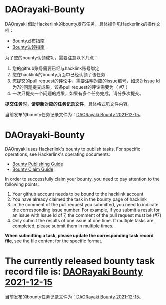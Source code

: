 # DAOrayaki-Bounty
DAOrayaki 借助Hackerlink的bounty发布任务，具体操作见Hackerlink的操作文档：
- [Bounty发布指南](https://hackerlink.io/blog/bountyfa-bu-zhi-nan/)
- [Bounty认领指南](https://hackerlink.io/blog/hackerlink-bountyren-ling-zhi-nan/)

为了您的bounty认领成功，需要注意以下几点：

1. 您的github账号需要已经与hacklink账号绑定
2. 您在hacklink的bounty页面中已经认领了该任务
3. 您提交的pull request的评论中，需要注明对应的issue编号，如您对Issue Id 为7的问题提交成果，该条pull request的评论需要为（ #7 ）
4. 一次只提交一个问题的成果，如果有多个任务完成，请分多次提交。

<b>提交任务时，请更新对应的任务记录文件</b>，具体格式见文件内容。

当前发布的bounty任务记录文件为：[DAORayaki Bounty 2021-12-15](https://github.com/DAOrayaki/DAOrayaki-Bounty/blob/main/DAORayaki%20Bounty%202021-12-15)。

# DAOrayaki-Bounty

DAOrayaki uses Hackerlink's bounty to publish tasks. For specific operations, see Hackerlink's operating documents:
- [Bounty Publishing Guide](https://hackerlink.io/blog/bountyfa-bu-zhi-nan/)
- [Bounty Claim Guide](https://hackerlink.io/blog/hackerlink-bountyren-ling-zhi-nan/)

In order to successfully claim your bounty, you need to pay attention to the following points:

1. Your github account needs to be bound to the hacklink account
2. You have already claimed the task in the bounty page of hacklink
3. In the comment of the pull request you submitted, you need to indicate the corresponding issue number. For example, if you submit a result for an issue with Issue Id of 7, the comment of the pull request must be (#7)
4. Only submit the results of one issue at one time. If multiple tasks are completed, please submit them in multiple times.

<b>When submitting a task, please update the corresponding task record file</b>, see the file content for the specific format.

The currently released bounty task record file is: [DAORayaki Bounty 2021-12-15](https://github.com/DAOrayaki/DAOrayaki-Bounty/blob/main/DAORayaki%20Bounty%202021-12-15)
=======
当前发布的bounty任务记录文件为：[DAORayaki Bounty 2021-12-15](https://github.com/Will-Holden/DAOrayaki-Bounty/blob/main/DAORayaki%20Bounty%202021-12-15)。
